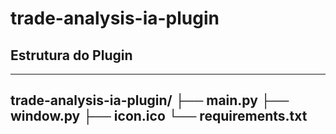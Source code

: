 # trade-analysis-ia-plugin

## Estrutura do Plugin
---
  trade-analysis-ia-plugin/
  ├── main.py
  ├── window.py
  ├── icon.ico
  └── requirements.txt
---

